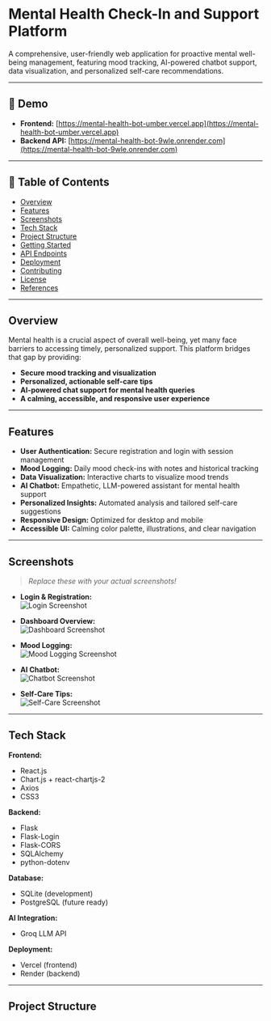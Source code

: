 # Mental Health Check-In and Support Platform

A comprehensive, user-friendly web application for proactive mental well-being management, featuring mood tracking, AI-powered chatbot support, data visualization, and personalized self-care recommendations.

---

## 🚀 Demo

- **Frontend:** [https://mental-health-bot-umber.vercel.app](https://mental-health-bot-umber.vercel.app)
- **Backend API:** [https://mental-health-bot-9wle.onrender.com](https://mental-health-bot-9wle.onrender.com)

---

## 📖 Table of Contents

- [Overview](#overview)
- [Features](#features)
- [Screenshots](#screenshots)
- [Tech Stack](#tech-stack)
- [Project Structure](#project-structure)
- [Getting Started](#getting-started)
- [API Endpoints](#api-endpoints)
- [Deployment](#deployment)
- [Contributing](#contributing)
- [License](#license)
- [References](#references)

---

## Overview

Mental health is a crucial aspect of overall well-being, yet many face barriers to accessing timely, personalized support. This platform bridges that gap by providing:
- **Secure mood tracking and visualization**
- **Personalized, actionable self-care tips**
- **AI-powered chat support for mental health queries**
- **A calming, accessible, and responsive user experience**

---

## Features

- **User Authentication:** Secure registration and login with session management
- **Mood Logging:** Daily mood check-ins with notes and historical tracking
- **Data Visualization:** Interactive charts to visualize mood trends
- **AI Chatbot:** Empathetic, LLM-powered assistant for mental health support
- **Personalized Insights:** Automated analysis and tailored self-care suggestions
- **Responsive Design:** Optimized for desktop and mobile
- **Accessible UI:** Calming color palette, illustrations, and clear navigation

---

## Screenshots

> _Replace these with your actual screenshots!_

- **Login & Registration:**  
  ![Login Screenshot](screenshots/login.png)

- **Dashboard Overview:**  
  ![Dashboard Screenshot](screenshots/dashboard.png)

- **Mood Logging:**  
  ![Mood Logging Screenshot](screenshots/mood_logging.png)

- **AI Chatbot:**  
  ![Chatbot Screenshot](screenshots/chatbot.png)

- **Self-Care Tips:**  
  ![Self-Care Screenshot](screenshots/self_care.png)

---

## Tech Stack

**Frontend:**
- React.js
- Chart.js + react-chartjs-2
- Axios
- CSS3

**Backend:**
- Flask
- Flask-Login
- Flask-CORS
- SQLAlchemy
- python-dotenv

**Database:**
- SQLite (development)
- PostgreSQL (future ready)

**AI Integration:**
- Groq LLM API

**Deployment:**
- Vercel (frontend)
- Render (backend)

---

## Project Structure

